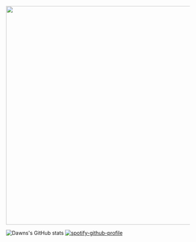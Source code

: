 
<div align="center">
  <img src="" height="600" />
</div>

![Dawns's GitHub stats](https://github-readme-stats.vercel.app/api?username=Dawnthedemon&show_icons=true&theme=transparent)
[![spotify-github-profile](https://spotify-github-profile.kittinanx.com/api/view?uid=31dz7cmdh2b7nfwer6tml5nwkjha&cover_image=true&theme=novatorem&show_offline=false&background_color=121212&interchange=false&bar_color=8c00ff&bar_color_cover=false)](https://spotify-github-profile.kittinanx.com/api/view?uid=31dz7cmdh2b7nfwer6tml5nwkjha&redirect=true)
